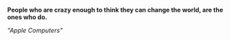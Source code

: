 **People who are crazy enough to think they can change the world, are the ones who do.**

*"Apple Computers"*